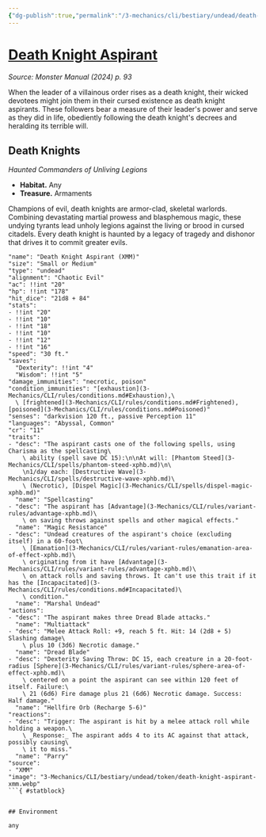 ```yaml
---
{"dg-publish":true,"permalink":"/3-mechanics/cli/bestiary/undead/death-knight-aspirant-xmm/","tags":["ttrpg-cli/compendium/src/5e/xmm","ttrpg-cli/monster/cr/11","ttrpg-cli/monster/environment/any","ttrpg-cli/monster/size/small-or-medium","ttrpg-cli/monster/type/undead"],"noteIcon":""}
---
```


# [Death Knight Aspirant](3-Mechanics\CLI\bestiary\undead/death-knight-aspirant-xmm.md)
*Source: Monster Manual (2024) p. 93*  

When the leader of a villainous order rises as a death knight, their wicked devotees might join them in their cursed existence as death knight aspirants. These followers bear a measure of their leader's power and serve as they did in life, obediently following the death knight's decrees and heralding its terrible will.

## Death Knights

*Haunted Commanders of Unliving Legions*

- **Habitat.** Any  
- **Treasure.** Armaments  

Champions of evil, death knights are armor-clad, skeletal warlords. Combining devastating martial prowess and blasphemous magic, these undying tyrants lead unholy legions against the living or brood in cursed citadels. Every death knight is haunted by a legacy of tragedy and dishonor that drives it to commit greater evils.

```statblock
"name": "Death Knight Aspirant (XMM)"
"size": "Small or Medium"
"type": "undead"
"alignment": "Chaotic Evil"
"ac": !!int "20"
"hp": !!int "178"
"hit_dice": "21d8 + 84"
"stats":
- !!int "20"
- !!int "10"
- !!int "18"
- !!int "10"
- !!int "12"
- !!int "16"
"speed": "30 ft."
"saves":
  "Dexterity": !!int "4"
  "Wisdom": !!int "5"
"damage_immunities": "necrotic, poison"
"condition_immunities": "[exhaustion](3-Mechanics/CLI/rules/conditions.md#Exhaustion),\
  \ [frightened](3-Mechanics/CLI/rules/conditions.md#Frightened), [poisoned](3-Mechanics/CLI/rules/conditions.md#Poisoned)"
"senses": "darkvision 120 ft., passive Perception 11"
"languages": "Abyssal, Common"
"cr": "11"
"traits":
- "desc": "The aspirant casts one of the following spells, using Charisma as the spellcasting\
    \ ability (spell save DC 15):\n\nAt will: [Phantom Steed](3-Mechanics/CLI/spells/phantom-steed-xphb.md)\n\
    \n1/day each: [Destructive Wave](3-Mechanics/CLI/spells/destructive-wave-xphb.md)\
    \ (Necrotic), [Dispel Magic](3-Mechanics/CLI/spells/dispel-magic-xphb.md)"
  "name": "Spellcasting"
- "desc": "The aspirant has [Advantage](3-Mechanics/CLI/rules/variant-rules/advantage-xphb.md)\
    \ on saving throws against spells and other magical effects."
  "name": "Magic Resistance"
- "desc": "Undead creatures of the aspirant's choice (excluding itself) in a 60-foot\
    \ [Emanation](3-Mechanics/CLI/rules/variant-rules/emanation-area-of-effect-xphb.md)\
    \ originating from it have [Advantage](3-Mechanics/CLI/rules/variant-rules/advantage-xphb.md)\
    \ on attack rolls and saving throws. It can't use this trait if it has the [Incapacitated](3-Mechanics/CLI/rules/conditions.md#Incapacitated)\
    \ condition."
  "name": "Marshal Undead"
"actions":
- "desc": "The aspirant makes three Dread Blade attacks."
  "name": "Multiattack"
- "desc": "Melee Attack Roll: +9, reach 5 ft. Hit: 14 (2d8 + 5) Slashing damage\
    \ plus 10 (3d6) Necrotic damage."
  "name": "Dread Blade"
- "desc": "Dexterity Saving Throw: DC 15, each creature in a 20-foot-radius [Sphere](3-Mechanics/CLI/rules/variant-rules/sphere-area-of-effect-xphb.md)\
    \ centered on a point the aspirant can see within 120 feet of itself. Failure:\
    \ 21 (6d6) Fire damage plus 21 (6d6) Necrotic damage. Success: Half damage."
  "name": "Hellfire Orb (Recharge 5-6)"
"reactions":
- "desc": "Trigger: The aspirant is hit by a melee attack roll while holding a weapon.\
    \ _Response:_ The aspirant adds 4 to its AC against that attack, possibly causing\
    \ it to miss."
  "name": "Parry"
"source":
- "XMM"
"image": "3-Mechanics/CLI/bestiary/undead/token/death-knight-aspirant-xmm.webp"
```{ #statblock}


## Environment

any